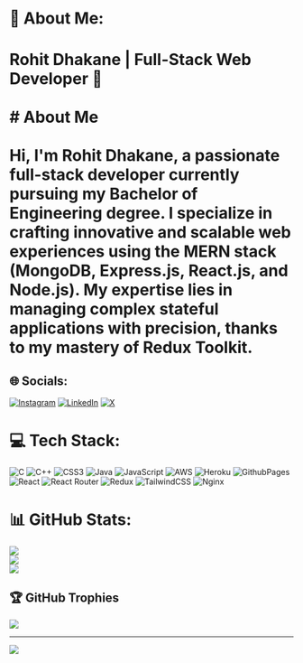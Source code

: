 # 💫 About Me:
# Rohit Dhakane | Full-Stack Web Developer 🚀<br><br># About Me<br><br>Hi, I'm Rohit Dhakane, a passionate full-stack developer currently pursuing my Bachelor of Engineering degree. I specialize in crafting innovative and scalable web experiences using the MERN stack (MongoDB, Express.js, React.js, and Node.js). My expertise lies in managing complex stateful applications with precision, thanks to my mastery of Redux Toolkit.<br>


## 🌐 Socials:
[![Instagram](https://img.shields.io/badge/Instagram-%23E4405F.svg?logo=Instagram&logoColor=white)](https://instagram.com/rohit_dhakane) [![LinkedIn](https://img.shields.io/badge/LinkedIn-%230077B5.svg?logo=linkedin&logoColor=white)](https://linkedin.com/in/rohit-dhakane) [![X](https://img.shields.io/badge/X-black.svg?logo=X&logoColor=white)](https://x.com/RohitDhakane_) 

# 💻 Tech Stack:
![C](https://img.shields.io/badge/c-%2300599C.svg?style=for-the-badge&logo=c&logoColor=white) ![C++](https://img.shields.io/badge/c++-%2300599C.svg?style=for-the-badge&logo=c%2B%2B&logoColor=white) ![CSS3](https://img.shields.io/badge/css3-%231572B6.svg?style=for-the-badge&logo=css3&logoColor=white) ![Java](https://img.shields.io/badge/java-%23ED8B00.svg?style=for-the-badge&logo=openjdk&logoColor=white) ![JavaScript](https://img.shields.io/badge/javascript-%23323330.svg?style=for-the-badge&logo=javascript&logoColor=%23F7DF1E) ![AWS](https://img.shields.io/badge/AWS-%23FF9900.svg?style=for-the-badge&logo=amazon-aws&logoColor=white) ![Heroku](https://img.shields.io/badge/heroku-%23430098.svg?style=for-the-badge&logo=heroku&logoColor=white) ![GithubPages](https://img.shields.io/badge/github%20pages-121013?style=for-the-badge&logo=github&logoColor=white) ![React](https://img.shields.io/badge/react-%2320232a.svg?style=for-the-badge&logo=react&logoColor=%2361DAFB) ![React Router](https://img.shields.io/badge/React_Router-CA4245?style=for-the-badge&logo=react-router&logoColor=white) ![Redux](https://img.shields.io/badge/redux-%23593d88.svg?style=for-the-badge&logo=redux&logoColor=white) ![TailwindCSS](https://img.shields.io/badge/tailwindcss-%2338B2AC.svg?style=for-the-badge&logo=tailwind-css&logoColor=white) ![Nginx](https://img.shields.io/badge/nginx-%23009639.svg?style=for-the-badge&logo=nginx&logoColor=white)
# 📊 GitHub Stats:
![](https://github-readme-stats.vercel.app/api?username=rohitdhakane6&theme=dark&hide_border=false&include_all_commits=false&count_private=false)<br/>
![](https://github-readme-streak-stats.herokuapp.com/?user=rohitdhakane6&theme=dark&hide_border=false)<br/>
![](https://github-readme-stats.vercel.app/api/top-langs/?username=rohitdhakane6&theme=dark&hide_border=false&include_all_commits=false&count_private=false&layout=compact)

## 🏆 GitHub Trophies
![](https://github-profile-trophy.vercel.app/?username=rohitdhakane6&theme=radical&no-frame=false&no-bg=true&margin-w=4)

---
[![](https://visitcount.itsvg.in/api?id=rohitdhakane6&icon=0&color=0)](https://visitcount.itsvg.in)

<!-- Proudly created with GPRM ( https://gprm.itsvg.in ) -->
